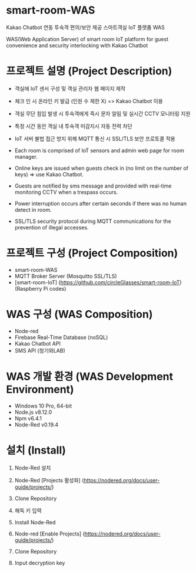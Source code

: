 smart-room-WAS
===============

Kakao Chatbot 연동 투숙객 편의/보안 제공 스마트객실 IoT 플랫폼 WAS

WAS(Web Application Server) of smart room IoT platform for guest convenience and security interlocking with Kakao Chatbot



프로젝트 설명 (Project Description)
====================================

- 객실에 IoT 센서 구성 및 객실 관리자 웹 페이지 제작
- 체크 인 시 온라인 키 발급 (인원 수 제한 X) => Kakao Chatbot 이용
- 객실 무단 침입 발생 시 투숙객에게 즉시 문자 알림 및 실시간 CCTV 모니터링 지원
- 특정 시간 동안 객실 내 투숙객 미감지시 자동 전력 차단
- IoT 서버 불법 접근 방지 위해 MQTT 통신 시 SSL/TLS 보안 프로토콜 적용

- Each room is comprised of IoT sensors and admin web page for room manager.
- Online keys are issued when guests check in (no limit on the number of keys) => use Kakao Chatbot.
- Guests are notified by sms message and provided with real-time monitoring CCTV when a trespass occurs.
- Power interruption occurs after certain seconds if there was no human detect in room.
- SSL/TLS security protocol during MQTT communications for the prevention of illegal accesses.



프로젝트 구성 (Project Composition)
====================================

- smart-room-WAS
- MQTT Broker Server (Mosquitto SSL/TLS)
- [smart-room-IoT] (https://github.com/circleGlasses/smart-room-IoT) (Raspberry Pi codes)



WAS 구성 (WAS Composition)
===========================

- Node-red
- Firebase Real-Time Database (noSQL)
- Kakao Chatbot API
- SMS API (청기와LAB)



WAS 개발 환경 (WAS Development Environment)
============================================

- Windows 10 Pro, 64-bit
- Node.js v8.12.0
- Npm v6.4.1
- Node-Red v0.19.4



설치 (Install)
===============

1. Node-Red 설치
2. Node-Red [Projects 활성화] (https://nodered.org/docs/user-guide/projects/)
3. Clone Repository
4. 해독 키 입력
 
1. Install Node-Red
2. Node-red [Enable Projects] (https://nodered.org/docs/user-guide/projects/)
3. Clone Repository
4. Input decryption key
